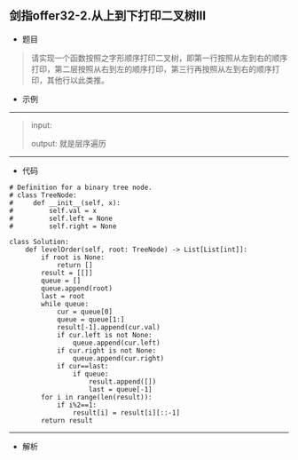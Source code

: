 剑指offer32-2.从上到下打印二叉树Ⅲ
----------
 - 题目
>请实现一个函数按照之字形顺序打印二叉树，即第一行按照从左到右的顺序打印，第二层按照从右到左的顺序打印，第三行再按照从左到右的顺序打印，其他行以此类推。
 - 示例
 ----------
> input: 
> 
> output: 就是层序遍历
 ----------
 - 代码
 >
>
    # Definition for a binary tree node.
    # class TreeNode:
    #     def __init__(self, x):
    #         self.val = x
    #         self.left = None
    #         self.right = None
    
    class Solution:
        def levelOrder(self, root: TreeNode) -> List[List[int]]:
            if root is None:
                return []
            result = [[]]
            queue = []
            queue.append(root)
            last = root
            while queue:
                cur = queue[0]
                queue = queue[1:]
                result[-1].append(cur.val)
                if cur.left is not None:
                    queue.append(cur.left)
                if cur.right is not None:
                    queue.append(cur.right)
                if cur==last:
                    if queue:
                        result.append([])
                        last = queue[-1]
            for i in range(len(result)):
                if i%2==1:
                    result[i] = result[i][::-1]
            return result

    
  ----------
 - 解析
 >